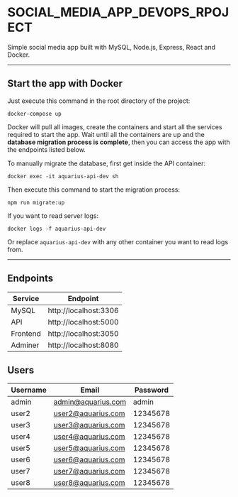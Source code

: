 # SOCIAL_MEDIA_APP_DEVOPS_RPOJECT
Simple social media app built with MySQL, Node.js, Express, React and Docker.
***

## Start the app with Docker
Just execute this command in the root directory of the project:

`docker-compose up`

Docker will pull all images, create the containers and start all the services required to start the app.
Wait until all the containers are up and the **database migration process is complete**, then you can access the app with the endpoints listed below.

To manually migrate the database, first get inside the API container:

`docker exec -it aquarius-api-dev sh`

Then execute this command to start the migration process:

`npm run migrate:up`

If you want to read server logs:

`docker logs -f aquarius-api-dev`

Or replace `aquarius-api-dev` with any other container you want to read logs from.

***

## Endpoints
|Service|Endpoint|
|--------|---------------------|
|MySQL|http://localhost:3306|
|API|http://localhost:5000|
|Frontend|http://localhost:3050|
|Adminer|http://localhost:8080|

## Users
|Username|Email|Password|
|--------|---------------|--------|
|admin|admin@aquarius.com|admin|
|user2|user2@aquarius.com|12345678|
|user3|user3@aquarius.com|12345678|
|user4|user4@aquarius.com|12345678|
|user5|user5@aquarius.com|12345678|
|user6|user6@aquarius.com|12345678|
|user7|user7@aquarius.com|12345678|
|user8|user8@aquarius.com|12345678|
